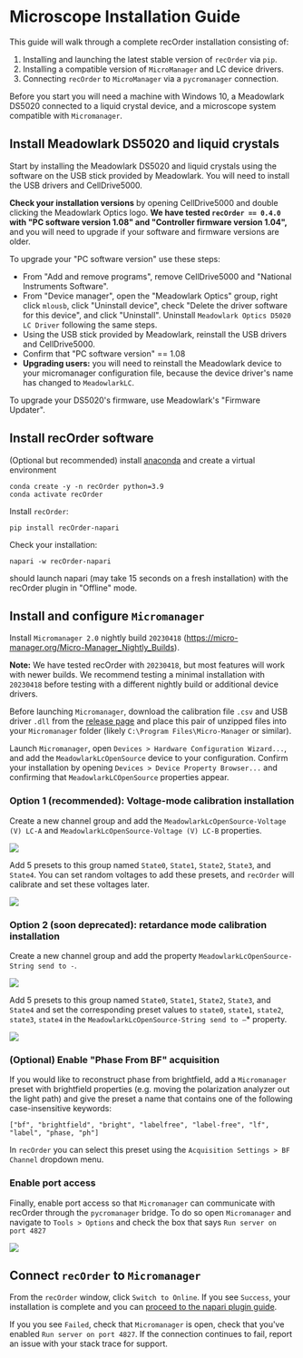 # Microscope Installation Guide

This guide will walk through a complete recOrder installation consisting of:
1. Installing and launching the latest stable version of `recOrder` via `pip`. 
2. Installing a compatible version of `MicroManager` and LC device drivers.
3. Connecting `recOrder` to `MicroManager` via a `pycromanager` connection.

Before you start you will need a machine with Windows 10, a Meadowlark DS5020 connected to a liquid crystal device, and a microscope system compatible with `Micromanager`. 

## Install Meadowlark DS5020 and liquid crystals

Start by installing the Meadowlark DS5020 and liquid crystals using the software on the USB stick provided by Meadowlark. You will need to install the USB drivers and CellDrive5000.

**Check your installation versions** by opening CellDrive5000 and double clicking the Meadowlark Optics logo. **We have tested `recOrder == 0.4.0` with "PC software version 1.08" and "Controller firmware version 1.04",** and you will need to upgrade if your software and firmware versions are older. 

To upgrade your "PC software version" use these steps:

- From "Add and remove programs", remove CellDrive5000 and "National Instruments Software".
- From "Device manager", open the "Meadowlark Optics" group, right click `mlousb`, click "Uninstall device", check "Delete the driver software for this device", and click "Uninstall". Uninstall `Meadowlark Optics D5020 LC Driver` following the same steps.
- Using the USB stick provided by Meadowlark, reinstall the USB drivers and CellDrive5000. 
- Confirm that "PC software version" == 1.08
- **Upgrading users:** you will need to reinstall the Meadowlark device to your micromanager configuration file, because the device driver's name has changed to `MeadowlarkLC`. 

To upgrade your DS5020's firmware, use Meadowlark's "Firmware Updater".

## Install recOrder software

(Optional but recommended) install [anaconda](https://www.anaconda.com/products/distribution) and create a virtual environment  
```
conda create -y -n recOrder python=3.9
conda activate recOrder
```

Install `recOrder`:
```
pip install recOrder-napari
```
Check your installation:
```
napari -w recOrder-napari
```
should launch napari (may take 15 seconds on a fresh installation) with the recOrder plugin in "Offline" mode. 
 
## Install and configure `Micromanager`

Install `Micromanager 2.0` nightly build `20230418` (https://micro-manager.org/Micro-Manager_Nightly_Builds). 

**Note:** We have tested recOrder with `20230418`, but most features will work with newer builds. We recommend testing a minimal installation with `20230418` before testing with a different nightly build or additional device drivers. 

Before launching `Micromanager`, download the calibration file `.csv` and USB driver `.dll` from the [release page](https://github.com/mehta-lab/recOrder/releases/) and place this pair of unzipped files into your `Micromanager` folder (likely `C:\Program Files\Micro-Manager` or similar). 

Launch `Micromanager`, open `Devices > Hardware Configuration Wizard...`, and add the `MeadowlarkLcOpenSource` device to your configuration. Confirm your installation by opening `Devices > Device Property Browser...` and confirming that `MeadowlarkLCOpenSource` properties appear. 

### Option 1 (recommended): Voltage-mode calibration installation
 Create a new channel group and add the `MeadowlarkLcOpenSource-Voltage (V) LC-A` and `MeadowlarkLcOpenSource-Voltage (V) LC-B` properties. 

![](https://github.com/mehta-lab/recOrder/blob/main/docs/images/create_group_voltage.png)

Add 5 presets to this group named `State0`, `State1`, `State2`, `State3`, and `State4`. You can set random voltages to add these presets, and `recOrder` will calibrate and set these voltages later.

![](https://github.com/mehta-lab/recOrder/blob/main/docs/images/create_preset_voltage.png)

### Option 2 (soon deprecated): retardance mode calibration installation

Create a new channel group and add the property `MeadowlarkLcOpenSource-String send to -`. 

![](https://github.com/mehta-lab/recOrder/blob/main/docs/images/create_group.png)

Add 5 presets to this group named `State0`, `State1`, `State2`, `State3`, and `State4` and set the corresponding preset values to `state0`, `state1`, `state2`, `state3`, `state4` in the `MeadowlarkLcOpenSource-String send to –`* property. 

![](https://github.com/mehta-lab/recOrder/blob/main/docs/images/create_preset.png)

### (Optional) Enable "Phase From BF" acquisition

If you would like to reconstruct phase from brightfield, add a `Micromanager` preset with brightfield properties (e.g. moving the polarization analyzer out the light path) and give the preset a name that contains one of the following case-insensitive keywords:

`["bf", "brightfield", "bright", "labelfree", "label-free", "lf", "label", "phase, "ph"]`

In `recOrder` you can select this preset using the `Acquisition Settings > BF Channel` dropdown menu. 

### Enable port access

Finally, enable port access so that `Micromanager` can communicate with recOrder through the `pycromanager` bridge. To do so open `Micromanager` and navigate to `Tools > Options` and check the box that says `Run server on port 4827`

![](https://github.com/mehta-lab/recOrder/blob/main/docs/images/run_port.png)

## Connect `recOrder` to `Micromanager`

From the `recOrder` window, click `Switch to Online`. If you see `Success`, your installation is complete and you can [proceed to the napari plugin guide](./napari-plugin-guide.md). 

If you you see `Failed`, check that `Micromanager` is open, check that you've enabled `Run server on port 4827`. If the connection continues to fail, report an issue with your stack trace for support. 
